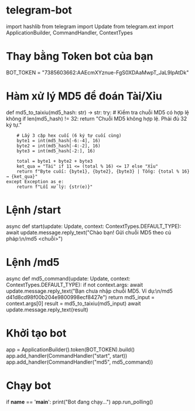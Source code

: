 # telegram-bot
import hashlib
from telegram import Update
from telegram.ext import ApplicationBuilder, CommandHandler, ContextTypes

# Thay bằng Token bot của bạn
BOT_TOKEN = "7385603662:AAEcmXYznue-FgS0XDAaMwpT_JaL9lpAtDk"

# Hàm xử lý MD5 để đoán Tài/Xỉu
def md5_to_taixiu(md5_hash: str) -> str:
    try:
        # Kiểm tra chuỗi MD5 có hợp lệ không
        if len(md5_hash) != 32:
            return "Chuỗi MD5 không hợp lệ. Phải đủ 32 ký tự."

        # Lấy 3 cặp hex cuối (6 ký tự cuối cùng)
        byte1 = int(md5_hash[-6:-4], 16)
        byte2 = int(md5_hash[-4:-2], 16)
        byte3 = int(md5_hash[-2:], 16)

        total = byte1 + byte2 + byte3
        ket_qua = "Tài" if 11 <= (total % 16) <= 17 else "Xỉu"
        return f"Byte cuối: {byte1}, {byte2}, {byte3} | Tổng: {total % 16} → {ket_qua}"
    except Exception as e:
        return f"Lỗi xử lý: {str(e)}"

# Lệnh /start
async def start(update: Update, context: ContextTypes.DEFAULT_TYPE):
    await update.message.reply_text("Chào bạn! Gửi chuỗi MD5 theo cú pháp:\n/md5 <chuỗi>")

# Lệnh /md5
async def md5_command(update: Update, context: ContextTypes.DEFAULT_TYPE):
    if not context.args:
        await update.message.reply_text("Bạn chưa nhập chuỗi MD5. Ví dụ:\n/md5 d41d8cd98f00b204e9800998ecf8427e")
        return
    md5_input = context.args[0]
    result = md5_to_taixiu(md5_input)
    await update.message.reply_text(result)

# Khởi tạo bot
app = ApplicationBuilder().token(BOT_TOKEN).build()
app.add_handler(CommandHandler("start", start))
app.add_handler(CommandHandler("md5", md5_command))

# Chạy bot
if __name__ == '__main__':
    print("Bot đang chạy...")
    app.run_polling()
